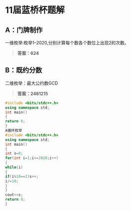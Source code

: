 # 11届蓝桥杯题解
## A：门牌制作
一维枚举:枚举1–2020,分别计算每个数各个数位上出现2的次数。
>**答案：624**
## B：既约分数
二维枚举：最大公约数GCD
>**答案：2481215**
```cpp
#include <bits/stdc++.h>
using namespace std;
int main()
{
return 0;
}
A循环枚举
#include <bits/stdc++.h>
using namespace std;
int main()
{
int s=0;
for(int i=1;i<=2020;i++)
{
while(i)
{
if(i%10==2)s++;
i/=10;
}
}
cout<<s;
return 0;
}
```
